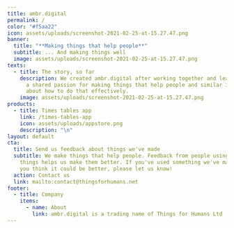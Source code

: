 ```yaml
---
title: ambr.digital
permalink: /
color: "#f5aa22"
icon: assets/uploads/screenshot-2021-02-25-at-15.27.47.png
banner:
  title: "**Making things that help people**"
  subtitle: ... And making things well
  image: assets/uploads/screenshot-2021-02-25-at-15.27.47.png
texts:
  - title: The story, so far
    description: We created ambr.digital after working together and learning we had
      a shared passion for making things that help people and similar ideas
      about how to do that effectively.
    image: assets/uploads/screenshot-2021-02-25-at-15.27.47.png
products:
  - title: Times tables app
    link: /times-tables-app
    icon: assets/uploads/appstore.png
    description: "\n"
layout: default
cta:
  title: Send us feedback about things we've made
  subtitle: We make things that help people. Feedback from people using those
    things helps us make them better. If you've used something we've made, and
    you think it could be better, please let us know!
  action: Contact us
  link: mailto:contact@thingsforhumans.net
footer:
  - title: Company
    items:
      - name: About
        link: ambr.digital is a trading name of Things for Humans Ltd
---
```

